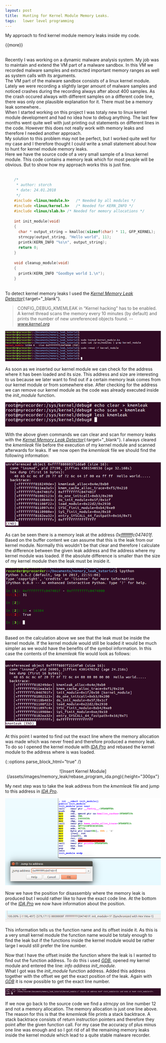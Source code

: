 ```yaml
---
layout: post
title:  Hunting for Kernel Module Memory Leaks.
tags:   lower level programming
---
```


My approach to find kernel module memory leaks inside my code.

{{more}}

<br/>Recently I was working on a dynamic malware analysis system. My job was to maintain and extend the VM part of a malware sandbox. In this VM we recorded malware samples and extracted important memory ranges as well as system calls with its arguments.<br/>
The VM part of the malware sandbox consists of a linux kernel module. Lately we were recording a slightly larger amount of malware samples and noticed crashes during the recording always after about 400 samples. As the crash occured always with different samples on a different code line, there was only one plausible explanation for it. There must be a memory leak somewhere..<br/>
When I started working on this project I was totaly new to linux kernel module development and had no idea how to debug anything. The last few months went quite well with just printing out statements on different lines in the code. However this does not really work with memory leaks and therefore I needed another approach.<br/>
My solution to this problem may not be perfect, but I worked quite well for my case and I therefore thought I could write a small statement about how to hunt for kernel module memory leaks.<br/>
Here we have the source code of a very small sample of a linux kernel module. This code contains a memory leak which for most people will be obvious. But to show how my approach works this is just fine.<br/><br/>

```c
    /*
     * author: storch
     * date: 24.01.2018
     */
    #include <linux/module.h>	/* Needed by all modules */
    #include <linux/kernel.h>	/* Needed for KERN_INFO */
    #include <linux/slab.h> /* Needed for memory allocations */

    int init_module(void)
    {
      char * output_string = kmalloc(sizeof(char) * 11, GFP_KERNEL);
      strncpy(output_string, "Hello world", 11);
      printk(KERN_INFO "%s\n", output_string);
      return 0;
    }

    void cleanup_module(void)
    {
      printk(KERN_INFO "Goodbye world 1.\n");
    }
```
<br/>To detect kernel memory leaks I used the [_Kernel Memory Leak Detector_](https://www.kernel.org/doc/html/v4.10/dev-tools/kmemleak.html){:target="_blank"}.
> CONFIG_DEBUG_KMEMLEAK in “Kernel hacking” has to be enabled. A kernel thread scans the memory every 10 minutes (by default) and prints the number of new unreferenced objects found. -- <cite><a target='_blank' href='https://www.kernel.org/doc/html/v4.10/dev-tools/kmemleak.html'>www.kernel.org</a></cite>

![Insert Kernel Module](/assets/images/memory_leak/kernel_module_load_address.png)

As soon as we inserted our kernel module we can check for the address where it has been loaded and its size. This address and size are interesting to us because we later want to find out if a certain memory leak comes from our kernel module or from somewhere else. After checking for the address we can remove our kernel module as the code was already executed inside the _init_module_ function.

![Insert Kernel Module](/assets/images/memory_leak/scan_for_leaks.png)

With the above given commands we can clear and scan for memory leaks with the [_Kernel Memory Leak Detector_](https://www.kernel.org/doc/html/v4.10/dev-tools/kmemleak.html){:target="_blank"}. I always cleared the _kmemleak_ file before the execution of my kernel module and scanned afterwards for leaks. If we now open the _kmemleak_ file we should find the following information:

![Insert Kernel Module](/assets/images/memory_leak/kernel_memory_leak.png)

As can be seen there is a memory leak at the address _0xffffffffc047401f_. Based on the buffer content we can assume that this is the leak from our kernel module. Normally this wouldn't be that clear and therefore I calculate the difference between the given leak address and the address where my kernel module was loaded. If the absolute difference is smaller than the size of my kernel module then the leak must be inside it.

![Insert Kernel Module](/assets/images/memory_leak/leak_inside_module.png)

Based on the calculation above we see that the leak must be inside the kernel module. If the kernel module would still be loaded it would be much simpler as we would have the benefits of the symbol information. In this case the contents of the _kmemleak_ file would look as follows:

![Insert Kernel Module](/assets/images/memory_leak/kmemleak_output.png)

At this point I wanted to find out the exact line where the memory allocation was made which was never freed and therefore produced a memory leak. To do so I opened the kernel module with [_IDA Pro_](https://www.hex-rays.com/products/ida/) and rebased the kernel module to the address where is was loaded.

{::options parse_block_html="true" /}
<p align="center">
![Insert Kernel Module](/assets/images/memory_leak/rebase_program_ida.png){:height="300px"}
</p>

My next step was to take the leak address from the _kmemleak_ file and jump to this address in [_IDA Pro_](https://www.hex-rays.com/products/ida/).

![Insert Kernel Module](/assets/images/memory_leak/jump_to_address.png)

Now we have the position for disassembly where the memory leak is produced but I would rather like to have the exact code line. At the bottom of the [_IDA Pro_](https://www.hex-rays.com/products/ida/) we now have information about the position.

![Insert Kernel Module](/assets/images/memory_leak/source_code_position.png)

This information tells us the function name and its offset inside it. As this is a very small kernel module the function name would be totaly enough to find the leak but if the functions inside the kernel module would be rather large I would still prefer the line number.

Now that I have the offset inside the function where the leak is I wanted to find out the function address. To do this i used [_GDB_](https://www.gnu.org/software/gdb/), opened my kernel module and entered the line: _info address init_module_. <br/>What I got was the _init_module_ function address. Added this address together with the offset we get the exact position of the leak. Again with [_GDB_](https://www.gnu.org/software/gdb/) it is now possible to get the exact line number.

![Insert Kernel Module](/assets/images/memory_leak/leak_line_position.png)

If we now go back to the source code we find a _strncpy_ on line number 12 and not a memory allocation. The memory allocation is just one line above. The reason for this is that the _kmemleak_ file prints a stack backtrace. A stack backtrace consists of return instruction pointers and therefore they point after the given function call. For my case the accuracy of plus minus one line was enough and so I got rid of all the remaining memory leaks inside the kernel module which lead to a quite stable malware recorder.

